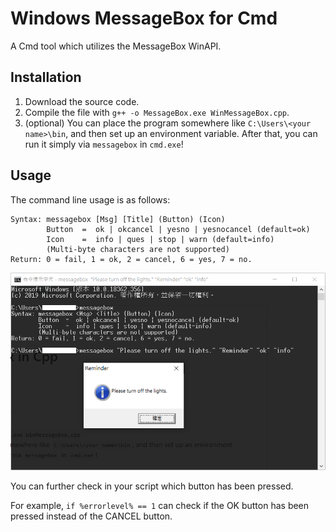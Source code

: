 # Windows MessageBox for Cmd
A Cmd tool which utilizes the MessageBox WinAPI.

## Installation

1. Download the source code.
2. Compile the file with `g++ -o MessageBox.exe WinMessageBox.cpp`.
3. (optional) You can place the program somewhere like `C:\Users\<your name>\bin`, and then set up an environment variable. After that, you can run it simply via `messagebox` in `cmd.exe`!

## Usage

The command line usage is as follows:

    Syntax: messagebox [Msg] [Title] (Button) (Icon)
            Button  =  ok | okcancel | yesno | yesnocancel (default=ok)
            Icon    =  info | ques | stop | warn (default=info)
            (Multi-byte characters are not supported)
    Return: 0 = fail, 1 = ok, 2 = cancel, 6 = yes, 7 = no.

<img src="scnshot.png" alt="Screenshot" width="600"/>

You can further check in your script which button has been pressed.

For example, `if %errorlevel% == 1` can check if the OK button has been pressed instead of the CANCEL button.
